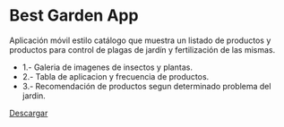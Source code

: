 # Best Garden App

Aplicación móvil estilo catálogo que muestra un listado de productos y productos para control de plagas de jardín y fertilización de las mismas.

 * 1.- Galeria de imagenes de insectos y plantas.
 * 2.- Tabla de aplicacion y frecuencia de productos.
 * 3.- Recomendación de productos segun determinado problema del jardin.

[Descargar](https://play.google.com/store/apps/details?id=blackrobot.bestgarden&hl=es)
